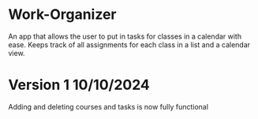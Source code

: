 # Work-Organizer
An app that allows the user to put in tasks for classes in a calendar with ease. Keeps track of all assignments for each class in a list and a calendar view.

# Version 1 10/10/2024
Adding and deleting courses and tasks is now fully functional

